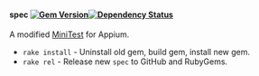 #### spec [![Gem Version](https://badge.fury.io/rb/spec.png)](http://rubygems.org/gems/spec)[![Dependency Status](https://gemnasium.com/bootstraponline/spec.png)](https://gemnasium.com/bootstraponline/spec)

A modified [MiniTest](https://github.com/seattlerb/minitest) for Appium.

- `rake install` - Uninstall old gem, build gem, install new gem.
- `rake rel` - Release new `spec` to GitHub and RubyGems.
